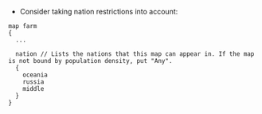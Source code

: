 - Consider taking nation restrictions into account:

<!-- -->

    map farm
    {
      ...

      nation // Lists the nations that this map can appear in. If the map is not bound by population density, put "Any".
      {
        oceania
        russia
        middle
      }
    }
